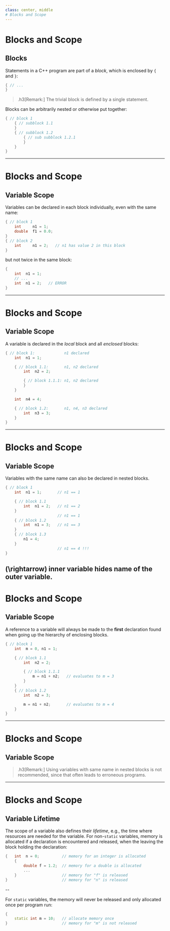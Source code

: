 ```yaml
---
class: center, middle
# Blocks and Scope
---
```


# Blocks and Scope
## Blocks
Statements in a C++ program are part of a *block*,
which is enclosed by `{` and `}`:

```c++
{ // ...
}
```

> .h3[Remark:] The trivial block is defined by a single statement.

Blocks can be arbitrarily nested or otherwise put together:

```c++
{ // block 1
    { // subblock 1.1
    }
    { // subblock 1.2
        { // sub subblock 1.2.1
        }
    }
}
```

---

# Blocks and Scope
## Variable Scope
Variables can be declared in each block individually,
even with the same name:

```c++
{ // block 1
    int     n1 = 1;
    double  f1 = 0.0;
}
{ // block 2
    int     n1 = 2;   // n1 has value 2 in this block
}

```

but not twice in the same block:

```c++
{
    int  n1 = 1;
    // ...
    int  n1 = 2;   // ERROR
}

```

---

# Blocks and Scope
## Variable Scope
A variable is declared in the *local* block and
all *enclosed* blocks:

```c++
{ // block 1:             n1 declared
    int  n1 = 1;

    { // block 1.1:       n1, n2 declared
        int  n2 = 2;

        { // block 1.1.1: n1, n2 declared
        }
    }

    int  n4 = 4;

    { // block 1.2:       n1, n4, n3 declared
        int  n3 = 3;
    }
}
```

---

# Blocks and Scope
## Variable Scope
Variables with the same name can also be declared in nested blocks.

```c++
{ // block 1
    int  n1 = 1;       // n1 == 1

    { // block 1.1
        int  n1 = 2;   // n1 == 2
    }
                       // n1 == 1
    { // block 1.2
        int  n1 = 3;   // n1 == 3
    }
    { // block 1.3
        n1 = 4;
    }
                       // n1 == 4 !!!
}
```
\(\rightarrow\) inner variable hides name of the outer variable.
---

# Blocks and Scope
## Variable Scope
A reference to a variable will always be made to the **first** declaration found when going up
the hierarchy of enclosing blocks.

```c++
{ // block 1
    int  m = 0, n1 = 1;

    { // block 1.1
        int  n2 = 2;

        { // block 1.1.1
            m = n1 + n2;   // evaluates to m = 3
        }
    }
    { // block 1.2
        int  n2 = 3;

        m = n1 + n2;       // evaluates to m = 4
    }
}
```

---

# Blocks and Scope
## Variable Scope

> .h3[Remark:] Using variables with same name in nested blocks is not recommended,
> since that often leads to erroneous programs.

---

# Blocks and Scope
## Variable Lifetime
The scope of a variable also defines their *lifetime*, e.g., the time where resources are needed
for the variable. For non-`static` variables, memory is allocated if a declaration is encountered
and released, when the leaving the block holding the declaration:

```c++
{   int  n = 0;          // memory for an integer is allocated
    {
        double f = 1.2;  // memory for a double is allocated
        ...
    }                    // memory for "f" is released
}                        // memory for "n" is released
```

--

For `static` variables, the memory will never be released and only allocated once per program run:

```c++
{
    static int m = 10;   // allocate memory once
}                        // memory for "m" is not released
```
